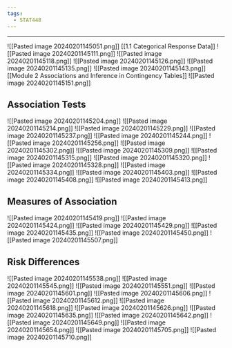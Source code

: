 ```yaml
---
tags:
  - STAT448
---
```

---
![[Pasted image 20240201145051.png]]
[[1.1 Categorical Response Data]]
![[Pasted image 20240201145111.png]]
![[Pasted image 20240201145118.png]]
![[Pasted image 20240201145126.png]]
![[Pasted image 20240201145135.png]]
![[Pasted image 20240201145143.png]]
[[Module 2 Associations and Inference in Contingency Tables]]
![[Pasted image 20240201145151.png]]

## Association Tests
![[Pasted image 20240201145204.png]]
![[Pasted image 20240201145214.png]]
![[Pasted image 20240201145229.png]]
![[Pasted image 20240201145237.png]]
![[Pasted image 20240201145244.png]]
![[Pasted image 20240201145256.png]]
![[Pasted image 20240201145302.png]]
![[Pasted image 20240201145309.png]]
![[Pasted image 20240201145315.png]]
![[Pasted image 20240201145320.png]]
![[Pasted image 20240201145328.png]]
![[Pasted image 20240201145334.png]]
![[Pasted image 20240201145403.png]]
![[Pasted image 20240201145408.png]]
![[Pasted image 20240201145413.png]]
## Measures of Association
![[Pasted image 20240201145419.png]]
![[Pasted image 20240201145424.png]]
![[Pasted image 20240201145429.png]]
![[Pasted image 20240201145435.png]]
![[Pasted image 20240201145450.png]]
![[Pasted image 20240201145507.png]]
## Risk Differences
![[Pasted image 20240201145538.png]]
![[Pasted image 20240201145545.png]]
![[Pasted image 20240201145551.png]]
![[Pasted image 20240201145601.png]]
![[Pasted image 20240201145606.png]]
![[Pasted image 20240201145612.png]]
![[Pasted image 20240201145618.png]]
![[Pasted image 20240201145626.png]]
![[Pasted image 20240201145635.png]]
![[Pasted image 20240201145642.png]]
![[Pasted image 20240201145649.png]]
![[Pasted image 20240201145654.png]]
![[Pasted image 20240201145705.png]]
![[Pasted image 20240201145710.png]]

